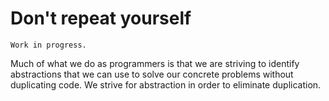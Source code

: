 # Don't repeat yourself

```{warning}
Work in progress.
```

Much of what we do as programmers is that we are striving to identify abstractions that we can use to solve our concrete problems without duplicating code.
We strive for abstraction in order to eliminate duplication.
